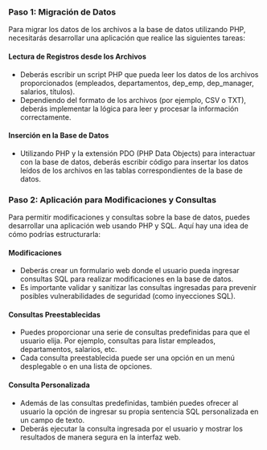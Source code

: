 ### Paso 1: Migración de Datos
Para migrar los datos de los archivos a la base de datos utilizando PHP, necesitarás desarrollar una aplicación que realice las siguientes tareas:

#### Lectura de Registros desde los Archivos
- Deberás escribir un script PHP que pueda leer los datos de los archivos proporcionados (empleados, departamentos, dep_emp, dep_manager, salarios, títulos).
- Dependiendo del formato de los archivos (por ejemplo, CSV o TXT), deberás implementar la lógica para leer y procesar la información correctamente.

#### Inserción en la Base de Datos
- Utilizando PHP y la extensión PDO (PHP Data Objects) para interactuar con la base de datos, deberás escribir código para insertar los datos leídos de los archivos en las tablas correspondientes de la base de datos.

### Paso 2: Aplicación para Modificaciones y Consultas
Para permitir modificaciones y consultas sobre la base de datos, puedes desarrollar una aplicación web usando PHP y SQL. Aquí hay una idea de cómo podrías estructurarla:

#### Modificaciones
- Deberás crear un formulario web donde el usuario pueda ingresar consultas SQL para realizar modificaciones en la base de datos.
- Es importante validar y sanitizar las consultas ingresadas para prevenir posibles vulnerabilidades de seguridad (como inyecciones SQL).

#### Consultas Preestablecidas
- Puedes proporcionar una serie de consultas predefinidas para que el usuario elija. Por ejemplo, consultas para listar empleados, departamentos, salarios, etc.
- Cada consulta preestablecida puede ser una opción en un menú desplegable o en una lista de opciones.

#### Consulta Personalizada
- Además de las consultas predefinidas, también puedes ofrecer al usuario la opción de ingresar su propia sentencia SQL personalizada en un campo de texto.
- Deberás ejecutar la consulta ingresada por el usuario y mostrar los resultados de manera segura en la interfaz web.